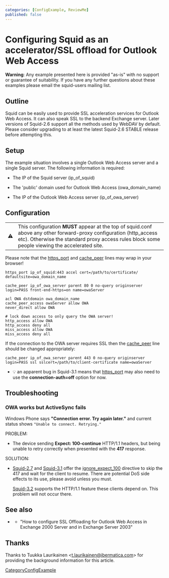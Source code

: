 ```yaml
---
categories: [ConfigExample, ReviewMe]
published: false
---
```

# Configuring Squid as an accelerator/SSL offload for Outlook Web Access

**Warning**: Any example presented here is provided "as-is" with no
support or guarantee of suitability. If you have any further questions
about these examples please email the squid-users mailing list.

## Outline

Squid can be easily used to provide SSL acceleration services for
Outlook Web Access. It can also speak SSL to the backend Exchange
server. Later versions of Squid-2.6 support all the methods used by
WebDAV by default. Please consider upgrading to at least the latest
Squid-2.6 STABLE release before attempting this.

## Setup

The example situation involves a single Outlook Web Access server and a
single Squid server. The following information is required:

  - The IP of the Squid server (ip_of_squid)

  - The 'public' domain used for Outlook Web Access (owa_domain_name)

  - The IP of the Outlook Web Access server (ip_of_owa_server)

## Configuration

|                                                                      |                                                                                                                                                                                                                       |
| -------------------------------------------------------------------- | --------------------------------------------------------------------------------------------------------------------------------------------------------------------------------------------------------------------- |
| :warning: | This configuration **MUST** appear at the top of squid.conf above any other forward-proxy configuration (http_access etc). Otherwise the standard proxy access rules block some people viewing the accelerated site. |

Please note that the
[https_port](http://www.squid-cache.org/Doc/config/https_port) and
[cache_peer](http://www.squid-cache.org/Doc/config/cache_peer) lines
may wrap in your browser\!

    https_port ip_of_squid:443 accel cert=/path/to/certificate/ defaultsite=owa_domain_name
    
    cache_peer ip_of_owa_server parent 80 0 no-query originserver login=PASS front-end-https=on name=owaServer
    
    acl OWA dstdomain owa_domain_name
    cache_peer_access owaServer allow OWA
    never_direct allow OWA
    
    # lock down access to only query the OWA server!
    http_access allow OWA
    http_access deny all
    miss_access allow OWA
    miss_access deny all

If the connection to the OWA server requires SSL then the
[cache_peer](http://www.squid-cache.org/Doc/config/cache_peer) line
should be changed appropriately:

    cache_peer ip_of_owa_server parent 443 0 no-query originserver login=PASS ssl sslcert=/path/to/client-certificate name=owaServer

  - :bulb:
    an apparent bug in Squid-3.1 means that
    [https_port](http://www.squid-cache.org/Doc/config/https_port) may
    also need to use the **connection-auth=off** option for now.

## Troubleshooting

### OWA works but ActiveSync fails

Windows Phone says **"Connection error. Try again later."** and current
status shows `"Unable to connect. Retrying."`

PROBLEM:

  - The device sending **Expect: 100-continue** HTTP/1.1 headers, but
    being unable to retry correctly when presented with the **417**
    response.

SOLUTION:

  - [Squid-2.7](/Releases/Squid-2.7)
    and
    [Squid-3.1](/Releases/Squid-3.1)
    offer the
    [ignore_expect_100](http://www.squid-cache.org/Doc/config/ignore_expect_100)
    directive to skip the 417 and wait for the client to resume. There
    are potential DoS side effects to its use, please avoid unless you
    must.
    
    [Squid-3.2](/Releases/Squid-3.2)
    supports the HTTP/1.1 feature these clients depend on. This problem
    will not occur there.

## See also

  - [](http://support.microsoft.com/?scid=kb%3Ben-us%3B327800&x=17&y=16)
    - "How to configure SSL Offloading for Outlook Web Access in
    Exchange 2000 Server and in Exchange Server 2003"

## Thanks

Thanks to Tuukka Laurikainen \<<t.laurikainen@ibermatica.com>\> for
providing the background information for this article.

[CategoryConfigExample](/CategoryConfigExample)
